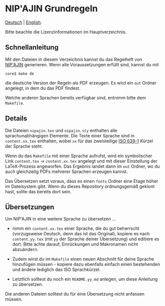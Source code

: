 # NIP'AJIN Grundregeln

[Deutsch](README.md) | [English](README.en.md).

Bitte beachte die Lizenzinformationen im Hauptverzeichnis.

## Schnellanleitung

Mit den Dateien in diesem Verzeichnis kannst du das Regelheft von [NIP'AJIN](https://ludus-leonis.com/nipajin) generieren. Wenn alle Voraussetzungen erfüllt sind, kannst du mit
```
core$ make de
```
die deutsche Version der Regeln als PDF erzeugen. Es wird ein `out` Ordner angelegt, in dem du das PDF findest.

Welche anderen Sprachen bereits verfügbar sind, entnimm bitte dem `Makefile`.

## Details

Die Dateien `nipajin.tex` und `nipajin.sty` enthalten alle sprachunabhängigen Elemente. Die Texte einer Sprache sind in `content.xx.tex` enthalten, wobei `xx` für das zweistellige [ISO 639-1](https://en.wikipedia.org/wiki/List_of_ISO_639-1_codes) Kürzel der Sprache steht.

Wenn du das `Makefile` mit einer Sprache aufrufst, wird ein symbolischer Link `content.tex` -> `content.xx.tex` angelegt und mit dieser Einstellung der LaTeX-Prozess angeworfen. Das Ergebnis landet dann im `out` Ordner, wo du auch gleichzeitg PDFs mehrerer Sprachen erzeugen kannst.

Das Übersetzen setzt voraus, dass es einen `fonts` Ordner eine Etage höher im Dateisystem gibt. Wenn du dieses Repository ordnungsgemäß geklont hast, sollte das bereits dort sein.

## Übersetzungen

Um NIP'AJIN in eine weitere Sprache zu übersetzen ...

* nimm ein `content.xx.tex` einer Sprache, die du gut beherrscht (vorzugsweise Deutsch, denn das ist das Original), kopiere es nach `content.yy.tex` (mit `yy` der Sprache deiner Übersetzung) und editiere es dort. Bitte achte darauf, Einrückungen und Makronamen nicht abzuändern.

* Zudem wirst du im `Makefile` einen neuen Abschnitt für deine Sprache hinzufügen müssen - kopiere dazu ebenfalls einfach einen bestehenden und ändere lediglich das ISO Sprachkürzel.

* Letztlich solltest du noch ein `README.yy.md` anlegen, um diese Anleitung zu übersetzen.

Die anderen Dateien solltest du für eine Übersetzung nicht anfassen müssen.
